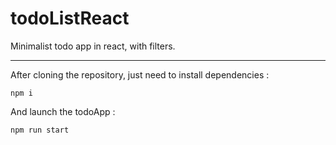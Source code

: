 # todoListReact

Minimalist todo app in react, with filters.

------

After cloning the repository,  just need to install dependencies :


```
npm i
```

And launch the todoApp :

```
npm run start
```

